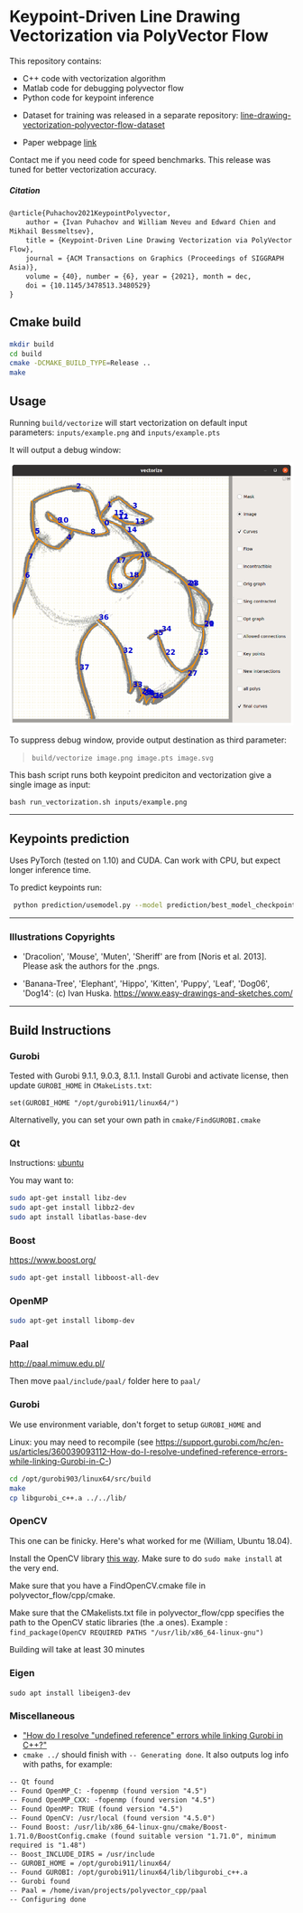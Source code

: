 # Keypoint-Driven Line Drawing Vectorization via PolyVector Flow

This repository contains: 
 - C++ code with vectorization algorithm
 - Matlab code for debugging polyvector flow
 - Python code for keypoint inference

 * Dataset for training was released in a separate repository: [line-drawing-vectorization-polyvector-flow-dataset](https://github.com/ivanpuhachov/line-drawing-vectorization-polyvector-flow-dataset)

 * Paper webpage [link](https://puhachov.xyz/publications/keypoint-driven-polyvector-flow/)

Contact me if you need code for speed benchmarks. This release was tuned for better vectorization accuracy.

##### Citation
```
@article{Puhachov2021KeypointPolyvector,
    author = {Ivan Puhachov and William Neveu and Edward Chien and Mikhail Bessmeltsev},
    title = {Keypoint-Driven Line Drawing Vectorization via PolyVector Flow},
    journal = {ACM Transactions on Graphics (Proceedings of SIGGRAPH Asia)},
    volume = {40}, number = {6}, year = {2021}, month = dec,
    doi = {10.1145/3478513.3480529}
}
```

## Cmake build
```bash
mkdir build
cd build
cmake -DCMAKE_BUILD_TYPE=Release ..
make
```

## Usage

Running `build/vectorize` will start vectorization on default input parameters: `inputs/example.png` and `inputs/example.pts`

It will output a debug window:

![](window.png)

To suppress debug window, provide output destination as third parameter:

> `build/vectorize image.png image.pts image.svg`

This bash script runs both keypoint prediciton and vectorization give a single image as input:

```
bash run_vectorization.sh inputs/example.png
```

***
## Keypoints prediction
Uses PyTorch (tested on 1.10) and CUDA. Can work with CPU, but expect longer inference time. 

To predict keypoints run:
```bash
 python prediction/usemodel.py --model prediction/best_model_checkpoint.pth --input image.png --output image.pts
```
***

### Illustrations Copyrights
* 'Dracolion', 'Mouse', 'Muten', 'Sheriff' are from [Noris et al. 2013]. Please ask the authors for the .pngs.

* 'Banana-Tree', 'Elephant', 'Hippo', 'Kitten', 'Puppy', 'Leaf', 'Dog06', 'Dog14': (c) Ivan Huska. https://www.easy-drawings-and-sketches.com/


***

## Build Instructions

### Gurobi
Tested with Gurobi 9.1.1, 9.0.3, 8.1.1. Install Gurobi and activate license, then update `GUROBI_HOME` in `CMakeLists.txt`:
```
set(GUROBI_HOME "/opt/gurobi911/linux64/")
```
Alternativelly, you can set your own path in `cmake/FindGUROBI.cmake`

### Qt
Instructions: [ubuntu](https://wiki.qt.io/Install_Qt_5_on_Ubuntu)

You may want to:
```bash
sudo apt-get install libz-dev
sudo apt-get install libbz2-dev
sudo apt install libatlas-base-dev
```

### Boost
https://www.boost.org/
```bash
sudo apt-get install libboost-all-dev
```

### OpenMP
```bash
sudo apt-get install libomp-dev
```

### Paal
http://paal.mimuw.edu.pl/

Then move `paal/include/paal/` folder here to `paal/`

### Gurobi
We use environment variable, don't forget to setup `GUROBI_HOME` and 

Linux: you may need to recompile (see https://support.gurobi.com/hc/en-us/articles/360039093112-How-do-I-resolve-undefined-reference-errors-while-linking-Gurobi-in-C-)

```bash
cd /opt/gurobi903/linux64/src/build
make
cp libgurobi_c++.a ../../lib/
```

### OpenCV

This one can be finicky. Here's what worked for me (William, Ubuntu 18.04).

Install the OpenCV library [this way](https://docs.opencv.org/master/d2/de6/tutorial_py_setup_in_ubuntu.html). Make sure to do ```sudo make install``` at the very end.

Make sure that you have a FindOpenCV.cmake file in polyvector_flow/cpp/cmake.

Make sure that the CMakelists.txt file in polyvector_flow/cpp specifies the path to the OpenCV static libraries (the .a ones). 
Example : ```find_package(OpenCV REQUIRED PATHS "/usr/lib/x86_64-linux-gnu")```

Building will take at least 30 minutes


### Eigen
`sudo apt install libeigen3-dev`

### Miscellaneous
* ["How do I resolve "undefined reference" errors while linking Gurobi in C++?"](https://support.gurobi.com/hc/en-us/articles/360039093112-How-do-I-resolve-undefined-reference-errors-while-linking-Gurobi-in-C-)
* `cmake ../` should finish with `-- Generating done`. It also outputs log info with paths, for example:
```
-- Qt found
-- Found OpenMP_C: -fopenmp (found version "4.5") 
-- Found OpenMP_CXX: -fopenmp (found version "4.5") 
-- Found OpenMP: TRUE (found version "4.5")  
-- Found OpenCV: /usr/local (found version "4.5.0") 
-- Found Boost: /usr/lib/x86_64-linux-gnu/cmake/Boost-1.71.0/BoostConfig.cmake (found suitable version "1.71.0", minimum required is "1.48")  
-- Boost_INCLUDE_DIRS = /usr/include
-- GUROBI_HOME = /opt/gurobi911/linux64/
-- Found GUROBI: /opt/gurobi911/linux64/lib/libgurobi_c++.a  
-- Gurobi found
-- Paal = /home/ivan/projects/polyvector_cpp/paal
-- Configuring done

```
